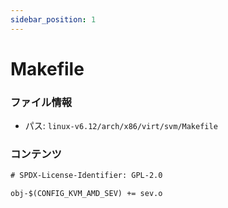 ```yaml
---
sidebar_position: 1
---
```

# Makefile

### ファイル情報

- パス: `linux-v6.12/arch/x86/virt/svm/Makefile`

### コンテンツ

```txt
# SPDX-License-Identifier: GPL-2.0

obj-$(CONFIG_KVM_AMD_SEV) += sev.o

```
